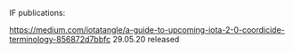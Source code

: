 IF publications:

https://medium.com/iotatangle/a-guide-to-upcoming-iota-2-0-coordicide-terminology-856872d7bbfc 29.05.20 released

